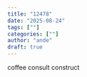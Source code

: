 ```yaml
---
title: "12478"
date: "2025-08-24"
tags: [""]
categories: [""]
author: "ande"
draft: true
---
```


coffee consult construct

